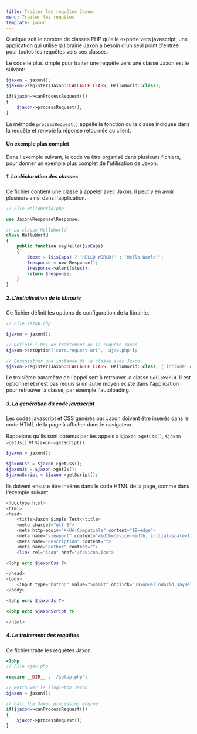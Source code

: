 ```yaml
---
title: Traiter les requêtes Jaxon
menu: Traiter les requêtes
template: jaxon
---
```


Quelque soit le nombre de classes PHP qu'elle exporte vers javascript, une application qui utilise la librairie Jaxon a besoin d'un seul point d'entrée pour toutes les requêtes vers ces classes.

Le code le plus simple pour traiter une requête vers une classe Jaxon est le suivant:

```php
$jaxon = jaxon();
$jaxon->register(Jaxon::CALLABLE_CLASS, HelloWorld::class);

if($jaxon->canProcessRequest())
{
    $jaxon->processRequest();
}
```

La méthode `processRequest()` appelle la fonction ou la classe indiquée dans la requête et renvoie la réponse retournée au client.

#### Un exemple plus complet

Dans l'exemple suivant, le code va être organisé dans plusieurs fichiers, pour donner un exemple plus complet de l'utilisation de Jaxon.

##### 1. La déclaration des classes

Ce fichier contient une classe à appeler avec Jaxon.
Il peut y en avoir plusieurs ainsi dans l'application.

```php
// File HelloWorld.php

use Jaxon\Response\Response;

// La classe HelloWorld
class HelloWorld
{
    public function sayHello($isCaps)
    {
        $text = ($isCaps) ? 'HELLO WORLD!' : 'Hello World!';
        $response = new Response();
        $response->alert($text);
        return $response;
    }
}
```

##### 2. L'initialisation de la librairie

Ce fichier définit les options de configuration de la librairie.

```php
// File setup.php

$jaxon = jaxon();

// Définir l'URI de traitement de la requête Jaxon
$jaxon->setOption('core.request.uri', 'ajax.php');

// Enregistrer une instance de la classe avec Jaxon
$jaxon->register(Jaxon::CALLABLE_CLASS, HelloWorld::class, ['include' => __DIR__ . '/HelloWorld.php']);
```

Le troisième paramètre de l'appel sert à retrouver la classe `HelloWorld`.
Il est optionnel et n'est pas requis si un autre moyen existe dans l'application pour retrouver la classe, par exemple l'autoloading.

##### 3. La génération du code javascript

Les codes javascript et CSS générés par Jaxon doivent être insérés dans le code HTML de la page à afficher dans le navigateur.

Rappelons qu'ils sont obtenus par les appels à `$jaxon->getCss()`, `$jaxon->getJs()` et `$jaxon->getScript()`.

```php
$jaxon = jaxon();

$jaxonCss = $jaxon->getCss();
$jaxonJs = $jaxon->getJs();
$jaxonScript = $jaxon->getScript();
```

Ils doivent ensuite être insérés dans le code HTML de la page, comme dans l'exemple suivant.

```php
<!doctype html>
<html>
<head>
    <title>Jaxon Simple Test</title>
    <meta charset="utf-8">
    <meta http-equiv="X-UA-Compatible" content="IE=edge">
    <meta name="viewport" content="width=device-width, initial-scale=1">
    <meta name="description" content="">
    <meta name="author" content="">
    <link rel="icon" href="/favicon.ico">

<?php echo $jaxonCss ?>

</head>
<body>
    <input type="button" value="Submit" onclick="JaxonHelloWorld.sayHello(1);return false;" />
</body>

<?php echo $jaxonJs ?>

<?php echo $jaxonScript ?>

</html>
```

##### 4. Le traitement des requêtes

Ce fichier traite les requêtes Jaxon.

```php
<?php
// File ajax.php

require __DIR__ . '/setup.php';

// Retrouver le singleton Jaxon
$jaxon = jaxon();

// Call the Jaxon processing engine
if($jaxon->canProcessRequest())
{
    $jaxon->processRequest();
}
```
